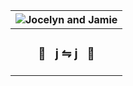 <center>

| ![Jocelyn and Jamie](https://i.imgur.com/SkhHG4r.png) |
|:-----------------------------------------------------:|
| <h3> 👰 &nbsp; j ⇋ j &nbsp; 🤵 </h3> |

</center>
